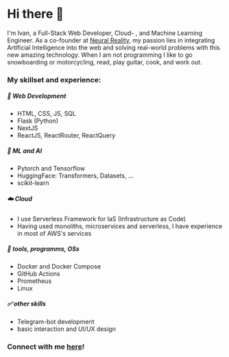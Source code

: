 # Hi there 👋

I'm Ivan, a Full-Stack Web Developer, Cloud- , and Machine Learning Engineer. As a co-founder at [Neural Reality](https://neural-reality.de), my passion lies in integrating Artificial Intelligence into the web and solving real-world problems with this new amazing technology. When I am not programming I like to go snowboarding or motorcycling, read, play guitar, cook, and work out. 

### My skillset and experience:
##### 🛜 Web Development
- HTML, CSS, JS, SQL
- Flask (Python)
- NextJS
- ReactJS, ReactRouter, ReactQuery
  
##### 🤖 ML and AI
- Pytorch and Tensorflow
- HuggingFace: Transformers, Datasets, ...
- scikit-learn

##### ☁️ Cloud
- I use Serverless Framework for IaS (Infrastructure as Code)
- Having used monoliths, microservices and serverless, I have experience in most of AWS's services
##### 🔧 tools, programms, OSs
- Docker and Docker Compose
- GitHub Actions
- Prometheus
- Linux

##### ✅ other skills
- Telegram-bot development
- basic interaction and UI/UX design 


### Connect with me [here](https://www.linkedin.com/in/ivan-bokarev-78b053263/)!


<!--
**codeScourge/codeScourge** is a ✨ _special_ ✨ repository because its `README.md` (this file) appears on your GitHub profile.

Here are some ideas to get you started:

- 🔭 I’m currently working on ...
- 🌱 I’m currently learning ...
- 👯 I’m looking to collaborate on ...
- 🤔 I’m looking for help with ...
- 💬 Ask me about ...
- 📫 How to reach me: ...
- 😄 Pronouns: ...
- ⚡ Fun fact: ...
-->


